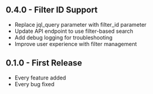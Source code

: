 ## 0.4.0 - Filter ID Support
* Replace jql_query parameter with filter_id parameter
* Update API endpoint to use filter-based search
* Add debug logging for troubleshooting
* Improve user experience with filter management

## 0.1.0 - First Release
* Every feature added
* Every bug fixed
